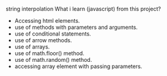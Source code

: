 
string interpolation
What i learn (javascript) from this project?

- Accessing html elements.
- use of methods with parameters and arguments.
- use of conditional statements.
- use of arrow methods.
- use of arrays.
- use of math.floor() method.
- use of math.random() method.
- accessing array element with passing parameters.